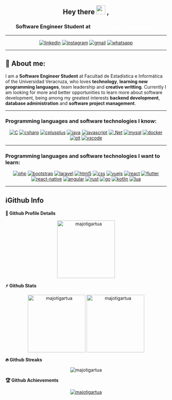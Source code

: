 <h2 align="center">
  Hey there <img src="https://media.giphy.com/media/hvRJCLFzcasrR4ia7z/giphy.gif" width="28"> ,
   <!-- I'm <a href="">María José Torres!</a>!  -->
</h2>


<div>
	<h3 align='center'> 
    Software Engineer Student at <a href="https://www.uv.mx/fei/" target="_blanc" style="color:white;"> Universidad Veracruzana </a> 
	</h3>
</div>

---
<div align="center">

<a href="https://mx.linkedin.com/in/majotigartua/es" target="_blank"><img alt="linkedin" src="https://img.shields.io/badge/LinkedIn-0077B5?style=for-the-badge&logo=linkedin&logoColor=white"></a>
<a href="https://www.instagram.com/majotigartua" target="_blank"><img alt ="instagram" src="https://img.shields.io/badge/Instagram-FFC0CB?style=for-the-badge&logo=instagram&logoColor=black"></a>
<a href="https://mail.google.com/mail/u/0/?fs=1&tf=cm&source=mailto&to=majotigartua@gmail.com" target="_blank"><img alt="gmail" src="https://img.shields.io/badge/Gmail-D14836?style=for-the-badge&logo=gmail&logoColor=white"></a>
<a href="https://wa.me/1522281590651"><img alt="whatsapp" src="WhatsAppButtonGreenLarge.svg"></a>
</div>

---

## 🧑 About me:


<p>
I am a <b>Software Engineer Student</b> at Facultad de Estadística e Informática of the Universidad Veracruza, who loves <b>technology</b>, <b>learning new programming languages</b>, </b> team leadership</b> and <b>creative writting</b>. Currently I am looking for more and better opportunities to learn more about software development, being among my greatest interests <b>backend development</b>, <b>database administration</b> and <b>software project management</b>.

---
<h3><b>Programming languages and software technologies I know:</b></h3>
<div align="center">
<a href="#"><img alt="C" src="https://img.shields.io/badge/C-00599C?style=for-the-badge&logo=c&logoColor=white"></a>
<a href="#"><img alt="csharp" src="https://img.shields.io/badge/C%23-239120?style=for-the-badge&logo=c-sharp&logoColor=white"></a>
<a href="#"><img alt="cplusplus" src="https://img.shields.io/badge/C%2B%2B-00599C?style=for-the-badge&logo=c%2B%2B&logoColor=white"></a>
<a href="#"><img alt="java" src="https://img.shields.io/badge/Java-ED8B00?style=for-the-badge&logo=openjdk&logoColor=white"></a>
<a href="#"><img alt="javascript" src="https://img.shields.io/badge/JavaScript-F7DF1E?style=for-the-badge&logo=javascript&logoColor=black"></a>
<a href="#"><img alt=".Net" src="https://img.shields.io/badge/.NET-5C2D91?style=for-the-badge&logo=.net&logoColor=white"></a>
<a href="#"><img alt="mysql" src="https://img.shields.io/badge/MySQL-005C84?style=for-the-badge&logo=mysql&logoColor=white"></a>
<a href="#"><img alt="docker" src="https://img.shields.io/badge/docker-blue?style=for-the-badge&logo=docker&logoColor=white"></a>
<a href="#"><img alt="git" src="https://img.shields.io/badge/GIT-E44C30?style=for-the-badge&logo=git&logoColor=white"></a>
<a href="#"><img alt="vscode" src="https://img.shields.io/badge/vscode-0078d7?style=for-the-badge&logo=visualstudiocode&logoColor=white"></a>
</div>

--- 

<h3><b>Programming languages and software technologies I want to learn:</b></h3>

<div align="center">
<a href="#"><img alt="php" src="https://img.shields.io/badge/PHP-777BB4?style=for-the-badge&logo=php&logoColor=white"></a>
<a href="#"><img alt="bootstrap" src="https://img.shields.io/badge/Bootstrap-563D7C?style=for-the-badge&logo=bootstrap&logoColor=white"></a>
<a href="#"><img alt="laravel" src="https://img.shields.io/badge/Laravel-FF2D20?style=for-the-badge&logo=laravel&logoColor=white"></a>
<a href="#"><img alt="html5" src="https://img.shields.io/badge/HTML5-E34F26?style=for-the-badge&logo=html5&logoColor=white"></a>
<a href="#"><img alt="css" src="https://img.shields.io/badge/CSS3-1572B6?style=for-the-badge&logo=css3&logoColor=white"></a>
<a href="#"><img alt="vuejs" src="https://img.shields.io/badge/Vue.js-35495E?style=for-the-badge&logo=vue.js&logoColor=4FC08D"></a>
<a href="#"><img alt="react" src="https://img.shields.io/badge/React-20232A?style=for-the-badge&logo=react&logoColor=61DAFB"></a>
<a href="#"><img alt="flutter" src="https://img.shields.io/badge/Flutter-02569B?style=for-the-badge&logo=flutter&logoColor=white"></a>
<a href="#"><img alt="react-native" src="https://img.shields.io/badge/React_Native-20232A?style=for-the-badge&logo=react&logoColor=61DAFB"></a>
<a href="#"><img alt="angular" src="https://img.shields.io/badge/Angular-DD0031?style=for-the-badge&logo=angular&logoColor=white"></a>
<a href="#"><img alt="rust" src="https://img.shields.io/badge/Rust-000000?style=for-the-badge&logo=rust&logoColor=white"></a>
<a href="#"><img alt="go" src="https://img.shields.io/badge/Go-00ADD8?style=for-the-badge&logo=go&logoColor=white"></a>
<a href="#"><img alt="kotlin" src="https://img.shields.io/badge/Kotlin-0095D5?&style=for-the-badge&logo=kotlin&logoColor=white"></a>
<a href="#"><img alt="lua" src="https://img.shields.io/badge/Lua-2C2D72?style=for-the-badge&logo=lua&logoColor=white"></a>

</div>

---

<h2>ℹGithub Info</h2>
	
<summary><b>🔎 Github Profile Details</b></summary>

<p align="center"><img height="180em" src="https://github-profile-summary-cards.vercel.app/api/cards/profile-details?username=majotigartua&theme=github_dark" alt="majotigartua" align = "center"/></p>

<summary><b>⚡ Github Stats</b></summary>

<p align="center">
<img height="180em" src="https://github-readme-stats.vercel.app/api?username=majotigartua&hide_border=true&count_private=true&show_icons=true&theme=radical" alt="majotigartua" align = "center"/>
<img height="180em" src="https://github-readme-stats.vercel.app/api/top-langs?username=majotigartua&show_icons=true&locale=en&layout=compact&hide_border=true&theme=radical" alt="majotigartua" align = "center"/>
</p>


<summary><b>🔥 Github Streaks</b></summary>
<p align="center"><img src="https://github-readme-streak-stats.herokuapp.com/?user=majotigartua&theme=black-ice&hide_border=true&stroke=0000&background=0D1117&ring=e05397&fire=e05397&currStreakLabel=e05397" alt="majotigartua" /></p>

<!-- </details>
<details>    -->
 <summary><b>🏆 Github Achievements</b></summary>
<p align="center"> <a href="https://github.com/majotigartua"><img src="https://github-profile-trophy.vercel.app/?username=majotigartua&margin-w=5&theme=radical" alt="majotigartua" /></a> </p>

<br>
